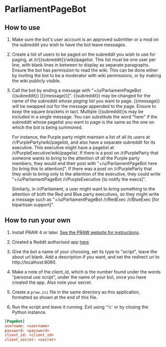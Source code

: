 # ParliamentPageBot

## How to use

1. Make sure the bot's user account is an approved submitter or a mod on the subreddit you wish to have the bot leave messages.

2. Create a list of users to be paged on the subreddit you wish to use for paging, at /r/{{subreddit}}/wiki/pagelist. This list must be one user per line, with blank lines in between to display as separate paragraphs. Ensure the bot has permission to read the wiki. This can be done either by inviting the bot to be a moderator with wiki permissions, or by making the wiki publicly visible.

3. Call the bot by ending a message with "+/u/ParliamentPageBot {{subreddit}} [{{message}}]". {{subreddit}} may be changed for the name of the subreddit *whose paging list* you want to page. {{message}} will be swapped out for the message appended to the page. Ensure to *keep* the square brackets in tact. Multiple {{subreddit}}s may be included in a single message. You can substitute the word "here" if the subreddit whose pagelist you want to page is the same as the one on which the bot is being
   summoned.

   For instance, the Purple party might maintain a list of all its users at /r/PurpleParty/wiki/pagelist, and also have a separate subreddit for its executive. This executive might have a pagelist at /r/PurpleExecutive/wiki/pagelist. If there is a post on /r/PurpleParty that someone wants to bring to the attention of *all* the Purple party members, they would end their post with "+/u/ParliamentPageBot here [to bring this to attention]". If there was a post on /r/PurpleParty
   that they wish to bring only to the attention of the executive, they could write "+/u/ParliamentPageBot /r/PurpleExecutive [to notify the execs]".

   Similarly, in /r/Parliament, a user might want to bring something to the attention of both the Red and Blue party executives, so they might write a message such as "+/u/ParliamentPageBot /r/RedExec /r/BlueExec [for bipartisan support]".

## How to run your own

1. Install PRAW 4 or later. [See the PRAW website for instructions](https://praw.readthedocs.io/en/latest/getting_started/installation.html).

2. Created a Reddit authorised app [here](https://www.reddit.com/prefs/apps/)

3. Give the bot a name of your choosing, set its type to "script", leave the about url blank. Add a description if you want, and set the redirect uri to http://localhost:8080.

4. Make a note of the client\_id, which is the number found under the words "personal use script", under the name of your bot, once you have created the app. Also note your secret.

5. Create a `praw.ini` file in the same directory as this application, formatted as shown at the end of this file.

6. Run the script and leave it running. Exit using '^c' or by closing the Python instance.


```ini
[PageBot]
username: <username>
password: <password>
client_id: <client_id>
client_secret: <secret>
```
